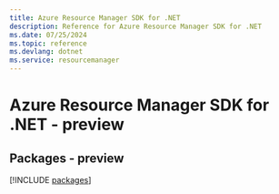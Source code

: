```yaml
---
title: Azure Resource Manager SDK for .NET
description: Reference for Azure Resource Manager SDK for .NET
ms.date: 07/25/2024
ms.topic: reference
ms.devlang: dotnet
ms.service: resourcemanager
---
```

# Azure Resource Manager SDK for .NET - preview
## Packages - preview
[!INCLUDE [packages](resource-manager-index.md)]